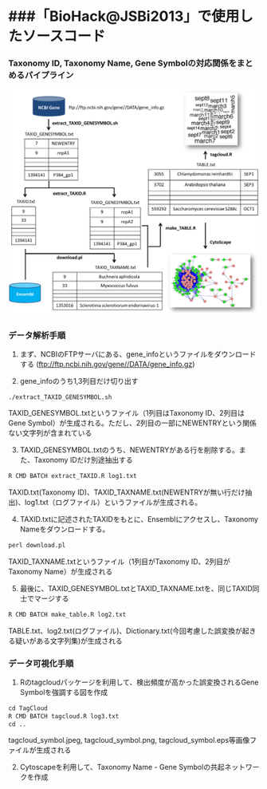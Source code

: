 ###「BioHack@JSBi2013」で使用したソースコード
=======

### Taxonomy ID, Taxonomy Name, Gene Symbolの対応関係をまとめるパイプライン

![my image](Figure_schema.png)

### データ解析手順
1. まず、NCBIのFTPサーバにある、gene_infoというファイルをダウンロードする (ftp://ftp.ncbi.nih.gov/gene//DATA/gene_info.gz)

2. gene_infoのうち1,3列目だけ切り出す
```
./extract_TAXID_GENESYMBOL.sh
```
TAXID_GENESYMBOL.txtというファイル（1列目はTaxonomy ID、2列目はGene Symbol）が生成される。ただし、2列目の一部にNEWENTRYという関係ない文字列が含まれている


3. TAXID_GENESYMBOL.txtのうち、NEWENTRYがある行を削除する。また、Taxonomy IDだけ別途抽出する
```r
R CMD BATCH extract_TAXID.R log1.txt
```
TAXID.txt(Taxonomy ID)、TAXID_TAXNAME.txt(NEWENTRYが無い行だけ抽出)、log1.txt（ログファイル）というファイルが生成される。


4. TAXID.txtに記述されたTAXIDをもとに、Ensemblにアクセスし、Taxonomy Nameをダウンロードする。
```perl
perl download.pl
```
TAXID_TAXNAME.txtというファイル（1列目がTaxonomy ID、2列目がTaxonomy Name）が生成される


5. 最後に、TAXID_GENESYMBOL.txtとTAXID_TAXNAME.txtを、同じTAXID同士でマージする
```r
R CMD BATCH make_table.R log2.txt
```
TABLE.txt、log2.txt(ログファイル)、Dictionary.txt(今回考慮した誤変換が起きる疑いがある文字列集)が生成される


### データ可視化手順
1. Rのtagcloudパッケージを利用して、検出頻度が高かった誤変換されるGene Symbolを強調する図を作成
```
cd TagCloud
R CMD BATCH tagcloud.R log3.txt
cd ..
```
tagcloud_symbol.jpeg, tagcloud_symbol.png, tagcloud_symbol.eps等画像ファイルが生成される

2. Cytoscapeを利用して、Taxonomy Name - Gene Symbolの共起ネットワークを作成
